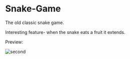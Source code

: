 # Snake-Game
The old classic snake game.

Interesting feature- when the snake eats a fruit it extends.

Preview:

![second](https://user-images.githubusercontent.com/100083184/196025635-19d5d279-ea63-4a45-bafb-02b235a0b8c3.png)

